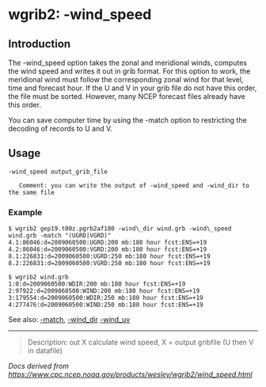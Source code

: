 # wgrib2: -wind_speed

## Introduction

The -wind_speed option takes the zonal and meridional winds,
computes the wind speed and writes it out in grib format. For this option to
work, the meridional wind must follow the corresponding zonal wind for that
level, time and forecast hour. If the U and V in your grib file do not have
this order, the file must be sorted. However, many NCEP forecast files already
have this order.

You can save computer time by using the -match option
to restricting the decoding of records to U and V.

## Usage

```
-wind_speed output_grib_file

   Comment: you can write the output of -wind_speed and -wind_dir to the same file
```

### Example

```
$ wgrib2 gep19.t00z.pgrb2af180 -wind\_dir wind.grb -wind\_speed wind.grb -match "(UGRD|VGRD)"
4.1:86046:d=2009060500:UGRD:200 mb:180 hour fcst:ENS=+19
4.2:86046:d=2009060500:VGRD:200 mb:180 hour fcst:ENS=+19
8.1:226831:d=2009060500:UGRD:250 mb:180 hour fcst:ENS=+19
8.2:226831:d=2009060500:VGRD:250 mb:180 hour fcst:ENS=+19

$ wgrib2 wind.grb
1:0:d=2009060500:WDIR:200 mb:180 hour fcst:ENS=+19
2:97922:d=2009060500:WIND:200 mb:180 hour fcst:ENS=+19
3:179554:d=2009060500:WDIR:250 mb:180 hour fcst:ENS=+19
4:277476:d=2009060500:WIND:250 mb:180 hour fcst:ENS=+19
```

See also: [-match](./match.md),
[-wind_dir](./wind_dir.md)
[-wind_uv](./wind_uv.md)

---

> Description: out X calculate wind speed, X = output gribfile (U then V in datafile)

_Docs derived from <https://www.cpc.ncep.noaa.gov/products/wesley/wgrib2/wind_speed.html>_

